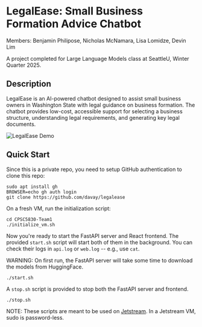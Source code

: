 # LegalEase: Small Business Formation Advice Chatbot

Members: Benjamin Philipose, Nicholas McNamara, Lisa Lomidze, Devin Lim 

A project completed for Large Language Models class at SeattleU, Winter Quarter 2025.

## Description 

LegalEase is an AI-powered chatbot designed to assist small business owners in Washington State with legal guidance on business formation. The chatbot provides low-cost, accessible support for selecting a business structure, understanding legal requirements, and generating key legal documents.

![LegalEase Demo](legalease_demo.gif)

## Quick Start

Since this is a private repo, you need to setup GitHub authentication to clone this repo:

```
sudo apt install gh
BROWSER=echo gh auth login
git clone https://github.com/davay/legalease
```

On a fresh VM, run the initialization script:

```
cd CPSC5830-Team1
./initialize_vm.sh
```

Now you're ready to start the FastAPI server and React frontend.
The provided `start.sh` script will start both of them in the background.
You can check their logs in `api.log` or `web.log` -- e.g., use `cat`.

WARNING: On first run, the FastAPI server will take some time to download the models from HuggingFace. 

```
./start.sh
```

A `stop.sh` script is provided to stop both the FastAPI server and frontend.

```
./stop.sh
```

NOTE: These scripts are meant to be used on [Jetstream](https://jetstream-cloud.org). In a Jetstream VM, sudo is password-less. 

